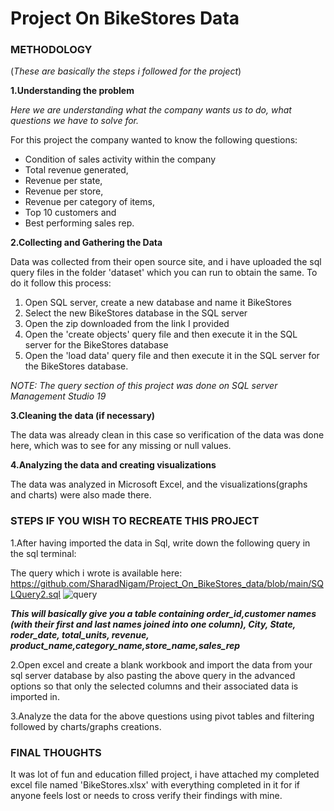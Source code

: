 
<h1> Project On BikeStores Data </h1>

<h3>METHODOLOGY</h3>
  
 
(_These are basically the steps i followed for the project_)


**1.Understanding the problem**


_Here we are understanding what the company wants us to do, what questions we have to solve for._

For this project the company wanted to know the following questions:
* Condition of sales activity within the company
* Total revenue generated, 
* Revenue per state,
* Revenue per store,
* Revenue per category of items,
* Top 10 customers and 
* Best performing sales rep.

**2.Collecting and Gathering the Data**

Data was collected from their open source site, and i have uploaded the sql query files in the folder 'dataset' which you can run to obtain the same.
To do it follow this process:
1. Open SQL server, create a new database and name it BikeStores
2. Select the new BikeStores database in the SQL server
3. Open the zip downloaded from the link I provided 
4. Open the 'create objects' query file and then execute it in the SQL server for the BikeStores database
5. Open the 'load data' query file and then execute it in the SQL server for the BikeStores database.

_NOTE: The query section of this project was done on SQL server Management Studio 19_


**3.Cleaning the data (if necessary)**

The data was already clean in this case so verification of the data was done here, which was to see for any missing or null values.


**4.Analyzing the data and creating visualizations**

The data was analyzed in Microsoft Excel, and the visualizations(graphs and charts) were also made there.

<h3> STEPS IF YOU WISH TO RECREATE THIS PROJECT </h3>

1.After having imported the data in Sql, write down the following query in the sql terminal:
  
 The query which i wrote is available here:
 https://github.com/SharadNigam/Project_On_BikeStores_data/blob/main/SQLQuery2.sql
 ![query](https://user-images.githubusercontent.com/131772248/234365869-9c57f8f9-7c7f-42b5-8357-6bf55553d7f7.JPG)

  
  **_This will basically give you a table containing order_id,customer names (with their first and last names joined into one column), City, State, roder_date, total_units, revenue, product_name,category_name,store_name,sales_rep_**
 
2.Open excel and create a blank workbook and import the data from your sql server database by also pasting the above query in the advanced options so that only the selected columns and their associated data is imported in.

3.Analyze the data for the above questions using pivot tables and filtering followed by charts/graphs creations.

<h3>FINAL THOUGHTS</h3>
  It was lot of fun and education filled project, i have attached my completed excel file named 'BikeStores.xlsx' with everything completed in it for if anyone feels lost or needs to cross verify their findings with mine.
